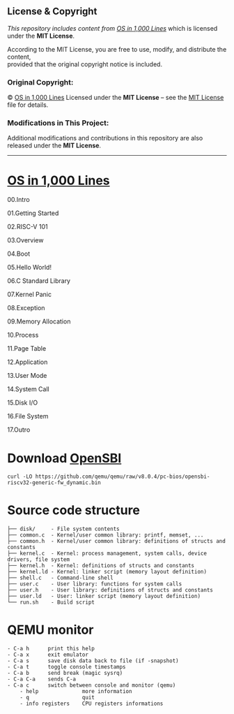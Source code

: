 ## License & Copyright

*This repository includes content from [OS in 1,000 Lines](https://operating-system-in-1000-lines.vercel.app/)* 
which is licensed under the **MIT License**.

According to the MIT License, you are free to use, modify, and distribute the content,  
provided that the original copyright notice is included.

### Original Copyright:
© [OS in 1,000 Lines]([https://example.com](https://operating-system-in-1000-lines.vercel.app/))  
Licensed under the **MIT License** – see the [MIT License](LICENSE) file for details.

### Modifications in This Project:
Additional modifications and contributions in this repository are also released under the **MIT License**.

---

# [OS in 1,000 Lines](https://operating-system-in-1000-lines.vercel.app/)

00.Intro

01.Getting Started

02.RISC-V 101

03.Overview

04.Boot

05.Hello World!

06.C Standard Library

07.Kernel Panic

08.Exception

09.Memory Allocation

10.Process

11.Page Table

12.Application

13.User Mode

14.System Call

15.Disk I/O

16.File System

17.Outro

# Download [OpenSBI](https://github.com/riscv-software-src/opensbi)
```
curl -LO https://github.com/qemu/qemu/raw/v8.0.4/pc-bios/opensbi-riscv32-generic-fw_dynamic.bin
```

# Source code structure
```
├── disk/     - File system contents
├── common.c  - Kernel/user common library: printf, memset, ...
├── common.h  - Kernel/user common library: definitions of structs and constants
├── kernel.c  - Kernel: process management, system calls, device drivers, file system
├── kernel.h  - Kernel: definitions of structs and constants
├── kernel.ld - Kernel: linker script (memory layout definition)
├── shell.c   - Command-line shell
├── user.c    - User library: functions for system calls
├── user.h    - User library: definitions of structs and constants
├── user.ld   - User: linker script (memory layout definition)
└── run.sh    - Build script
```

# QEMU monitor
```
- C-a h      print this help
- C-a x      exit emulator
- C-a s      save disk data back to file (if -snapshot)
- C-a t      toggle console timestamps
- C-a b      send break (magic sysrq)
- C-a C-a    sends C-a
- C-a c      switch between console and monitor (qemu)
    - help              more information
    - q                 quit
    - info registers    CPU registers informations
```
